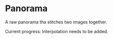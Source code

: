 # Panorama

A raw panorama tha stitches two images together.


Current progress: Interpolation needs to be added.
